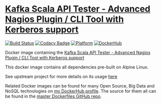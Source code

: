 # [Kafka Scala API Tester - Advanced Nagios Plugin / CLI Tool with Kerberos support](https://github.com/HariSekhon/nagios-plugin-kafka)

[![Build Status](https://travis-ci.org/HariSekhon/nagios-plugin-kafka.svg?branch=master)](https://travis-ci.org/HariSekhon/nagios-plugin-kafka)
[![Codacy Badge](https://app.codacy.com/project/badge/Grade/2f6cc8cba0ef4007a3f736bf45ae60f8)](https://www.codacy.com/gh/HariSekhon/Nagios-Plugin-Kafka/dashboard?utm_source=github.com&amp;utm_medium=referral&amp;utm_content=HariSekhon/Nagios-Plugin-Kafka&amp;utm_campaign=Badge_Grade)
[![Platform](https://img.shields.io/badge/platform-Linux%20%7C%20OS%20X-blue.svg)](https://github.com/harisekhon/nagios-plugin-kafka)
[![DockerHub](https://img.shields.io/badge/docker-available-blue.svg)](https://hub.docker.com/r/harisekhon/nagios-plugin-kafka/)

Docker image containing the [Kafka Scala API Tester - Advanced Nagios Plugin / CLI Tool with Kerberos support](https://github.com/HariSekhon/nagios-plugin-kafka)

This docker image contains all dependencies pre-built on Alpine Linux.

See upstream project for more details on its usage [here](https://github.com/HariSekhon/nagios-plugin-kafka)

Related Docker images can be found for many Open Source, Big Data and NoSQL technologies on [my DockerHub profile](https://hub.docker.com/r/harisekhon). The source for them all can be found in the [master Dockerfiles GitHub repo](https://github.com/HariSekhon/Dockerfiles/).
